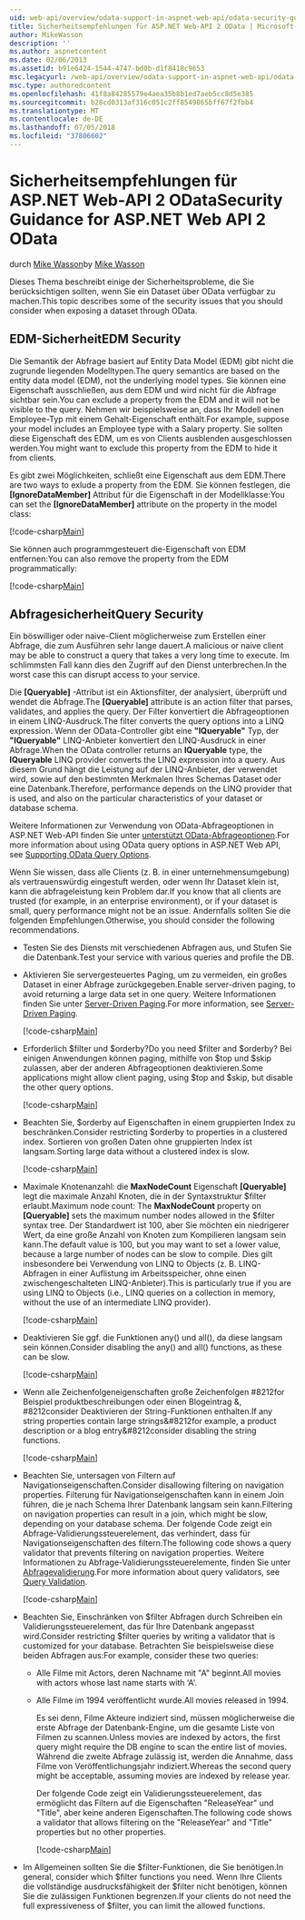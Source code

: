 ```yaml
---
uid: web-api/overview/odata-support-in-aspnet-web-api/odata-security-guidance
title: Sicherheitsempfehlungen für ASP.NET Web-API 2 OData | Microsoft-Dokumentation
author: MikeWasson
description: ''
ms.author: aspnetcontent
ms.date: 02/06/2013
ms.assetid: b91e6424-1544-4747-bd0b-d1f8418c9653
msc.legacyurl: /web-api/overview/odata-support-in-aspnet-web-api/odata-security-guidance
msc.type: authoredcontent
ms.openlocfilehash: 41f8a84285579e4aea35b8b1ed7aeb5cc8d5e385
ms.sourcegitcommit: b28cd0313af316c051c2ff8549865bff67f2fbb4
ms.translationtype: MT
ms.contentlocale: de-DE
ms.lasthandoff: 07/05/2018
ms.locfileid: "37806602"
---
```

<a name="security-guidance-for-aspnet-web-api-2-odata"></a><span data-ttu-id="427f5-102">Sicherheitsempfehlungen für ASP.NET Web-API 2 OData</span><span class="sxs-lookup"><span data-stu-id="427f5-102">Security Guidance for ASP.NET Web API 2 OData</span></span>
====================
<span data-ttu-id="427f5-103">durch [Mike Wasson](https://github.com/MikeWasson)</span><span class="sxs-lookup"><span data-stu-id="427f5-103">by [Mike Wasson](https://github.com/MikeWasson)</span></span>

<span data-ttu-id="427f5-104">Dieses Thema beschreibt einige der Sicherheitsprobleme, die Sie berücksichtigen sollten, wenn Sie ein Dataset über OData verfügbar zu machen.</span><span class="sxs-lookup"><span data-stu-id="427f5-104">This topic describes some of the security issues that you should consider when exposing a dataset through OData.</span></span>

## <a name="edm-security"></a><span data-ttu-id="427f5-105">EDM-Sicherheit</span><span class="sxs-lookup"><span data-stu-id="427f5-105">EDM Security</span></span>

<span data-ttu-id="427f5-106">Die Semantik der Abfrage basiert auf Entity Data Model (EDM) gibt nicht die zugrunde liegenden Modelltypen.</span><span class="sxs-lookup"><span data-stu-id="427f5-106">The query semantics are based on the entity data model (EDM), not the underlying model types.</span></span> <span data-ttu-id="427f5-107">Sie können eine Eigenschaft ausschließen, aus dem EDM und wird nicht für die Abfrage sichtbar sein.</span><span class="sxs-lookup"><span data-stu-id="427f5-107">You can exclude a property from the EDM and it will not be visible to the query.</span></span> <span data-ttu-id="427f5-108">Nehmen wir beispielsweise an, dass Ihr Modell einen Employee-Typ mit einem Gehalt-Eigenschaft enthält.</span><span class="sxs-lookup"><span data-stu-id="427f5-108">For example, suppose your model includes an Employee type with a Salary property.</span></span> <span data-ttu-id="427f5-109">Sie sollten diese Eigenschaft des EDM, um es von Clients ausblenden ausgeschlossen werden.</span><span class="sxs-lookup"><span data-stu-id="427f5-109">You might want to exclude this property from the EDM to hide it from clients.</span></span>

<span data-ttu-id="427f5-110">Es gibt zwei Möglichkeiten, schließt eine Eigenschaft aus dem EDM.</span><span class="sxs-lookup"><span data-stu-id="427f5-110">There are two ways to exlude a property from the EDM.</span></span> <span data-ttu-id="427f5-111">Sie können festlegen, die **[IgnoreDataMember]** Attribut für die Eigenschaft in der Modellklasse:</span><span class="sxs-lookup"><span data-stu-id="427f5-111">You can set the **[IgnoreDataMember]** attribute on the property in the model class:</span></span>

[!code-csharp[Main](odata-security-guidance/samples/sample1.cs)]

<span data-ttu-id="427f5-112">Sie können auch programmgesteuert die-Eigenschaft von EDM entfernen:</span><span class="sxs-lookup"><span data-stu-id="427f5-112">You can also remove the property from the EDM programmatically:</span></span>

[!code-csharp[Main](odata-security-guidance/samples/sample2.cs)]

## <a name="query-security"></a><span data-ttu-id="427f5-113">Abfragesicherheit</span><span class="sxs-lookup"><span data-stu-id="427f5-113">Query Security</span></span>

<span data-ttu-id="427f5-114">Ein böswilliger oder naive-Client möglicherweise zum Erstellen einer Abfrage, die zum Ausführen sehr lange dauert.</span><span class="sxs-lookup"><span data-stu-id="427f5-114">A malicious or naive client may be able to construct a query that takes a very long time to execute.</span></span> <span data-ttu-id="427f5-115">Im schlimmsten Fall kann dies den Zugriff auf den Dienst unterbrechen.</span><span class="sxs-lookup"><span data-stu-id="427f5-115">In the worst case this can disrupt access to your service.</span></span>

<span data-ttu-id="427f5-116">Die **[Queryable]** -Attribut ist ein Aktionsfilter, der analysiert, überprüft und wendet die Abfrage.</span><span class="sxs-lookup"><span data-stu-id="427f5-116">The **[Queryable]** attribute is an action filter that parses, validates, and applies the query.</span></span> <span data-ttu-id="427f5-117">Der Filter konvertiert die Abfrageoptionen in einem LINQ-Ausdruck.</span><span class="sxs-lookup"><span data-stu-id="427f5-117">The filter converts the query options into a LINQ expression.</span></span> <span data-ttu-id="427f5-118">Wenn der OData-Controller gibt eine **"IQueryable"** Typ, der **"IQueryable"** LINQ-Anbieter konvertiert den LINQ-Ausdruck in einer Abfrage.</span><span class="sxs-lookup"><span data-stu-id="427f5-118">When the OData controller returns an **IQueryable** type, the **IQueryable** LINQ provider converts the LINQ expression into a query.</span></span> <span data-ttu-id="427f5-119">Aus diesem Grund hängt die Leistung auf der LINQ-Anbieter, der verwendet wird, sowie auf den bestimmten Merkmalen Ihres Schemas Dataset oder eine Datenbank.</span><span class="sxs-lookup"><span data-stu-id="427f5-119">Therefore, performance depends on the LINQ provider that is used, and also on the particular characteristics of your dataset or database schema.</span></span>

<span data-ttu-id="427f5-120">Weitere Informationen zur Verwendung von OData-Abfrageoptionen in ASP.NET Web-API finden Sie unter [unterstützt OData-Abfrageoptionen](supporting-odata-query-options.md).</span><span class="sxs-lookup"><span data-stu-id="427f5-120">For more information about using OData query options in ASP.NET Web API, see [Supporting OData Query Options](supporting-odata-query-options.md).</span></span>

<span data-ttu-id="427f5-121">Wenn Sie wissen, dass alle Clients (z. B. in einer unternehmensumgebung) als vertrauenswürdig eingestuft werden, oder wenn Ihr Dataset klein ist, kann die abfrageleistung kein Problem dar.</span><span class="sxs-lookup"><span data-stu-id="427f5-121">If you know that all clients are trusted (for example, in an enterprise environment), or if your dataset is small, query performance might not be an issue.</span></span> <span data-ttu-id="427f5-122">Andernfalls sollten Sie die folgenden Empfehlungen.</span><span class="sxs-lookup"><span data-stu-id="427f5-122">Otherwise, you should consider the following recommendations.</span></span>

- <span data-ttu-id="427f5-123">Testen Sie des Diensts mit verschiedenen Abfragen aus, und Stufen Sie die Datenbank.</span><span class="sxs-lookup"><span data-stu-id="427f5-123">Test your service with various queries and profile the DB.</span></span>
- <span data-ttu-id="427f5-124">Aktivieren Sie servergesteuertes Paging, um zu vermeiden, ein großes Dataset in einer Abfrage zurückgegeben.</span><span class="sxs-lookup"><span data-stu-id="427f5-124">Enable server-driven paging, to avoid returning a large data set in one query.</span></span> <span data-ttu-id="427f5-125">Weitere Informationen finden Sie unter [Server-Driven Paging](supporting-odata-query-options.md#server-paging).</span><span class="sxs-lookup"><span data-stu-id="427f5-125">For more information, see [Server-Driven Paging](supporting-odata-query-options.md#server-paging).</span></span> 

    [!code-csharp[Main](odata-security-guidance/samples/sample3.cs)]
- <span data-ttu-id="427f5-126">Erforderlich $filter und $orderby?</span><span class="sxs-lookup"><span data-stu-id="427f5-126">Do you need $filter and $orderby?</span></span> <span data-ttu-id="427f5-127">Bei einigen Anwendungen können paging, mithilfe von $top und $skip zulassen, aber der anderen Abfrageoptionen deaktivieren.</span><span class="sxs-lookup"><span data-stu-id="427f5-127">Some applications might allow client paging, using $top and $skip, but disable the other query options.</span></span> 

    [!code-csharp[Main](odata-security-guidance/samples/sample4.cs)]
- <span data-ttu-id="427f5-128">Beachten Sie, $orderby auf Eigenschaften in einem gruppierten Index zu beschränken.</span><span class="sxs-lookup"><span data-stu-id="427f5-128">Consider restricting $orderby to properties in a clustered index.</span></span> <span data-ttu-id="427f5-129">Sortieren von großen Daten ohne gruppierten Index ist langsam.</span><span class="sxs-lookup"><span data-stu-id="427f5-129">Sorting large data without a clustered index is slow.</span></span> 

    [!code-csharp[Main](odata-security-guidance/samples/sample5.cs)]
- <span data-ttu-id="427f5-130">Maximale Knotenanzahl: die **MaxNodeCount** Eigenschaft **[Queryable]** legt die maximale Anzahl Knoten, die in der Syntaxstruktur $filter erlaubt.</span><span class="sxs-lookup"><span data-stu-id="427f5-130">Maximum node count: The **MaxNodeCount** property on **[Queryable]** sets the maximum number nodes allowed in the $filter syntax tree.</span></span> <span data-ttu-id="427f5-131">Der Standardwert ist 100, aber Sie möchten ein niedrigerer Wert, da eine große Anzahl von Knoten zum Kompilieren langsam sein kann.</span><span class="sxs-lookup"><span data-stu-id="427f5-131">The default value is 100, but you may want to set a lower value, because a large number of nodes can be slow to compile.</span></span> <span data-ttu-id="427f5-132">Dies gilt insbesondere bei Verwendung von LINQ to Objects (z. B. LINQ-Abfragen in einer Auflistung im Arbeitsspeicher, ohne einen zwischengeschalteten LINQ-Anbieter).</span><span class="sxs-lookup"><span data-stu-id="427f5-132">This is particularly true if you are using LINQ to Objects (i.e., LINQ queries on a collection in memory, without the use of an intermediate LINQ provider).</span></span> 

    [!code-csharp[Main](odata-security-guidance/samples/sample6.cs)]
- <span data-ttu-id="427f5-133">Deaktivieren Sie ggf. die Funktionen any() und all(), da diese langsam sein können.</span><span class="sxs-lookup"><span data-stu-id="427f5-133">Consider disabling the any() and all() functions, as these can be slow.</span></span> 

    [!code-csharp[Main](odata-security-guidance/samples/sample7.cs)]
- <span data-ttu-id="427f5-134">Wenn alle Zeichenfolgeneigenschaften große Zeichenfolgen #8212for Beispiel produktbeschreibungen oder einen Blogeintrag &, #8212consider Deaktivieren der String-Funktionen enthalten.</span><span class="sxs-lookup"><span data-stu-id="427f5-134">If any string properties contain large strings&#8212for example, a product description or a blog entry&#8212consider disabling the string functions.</span></span> 

    [!code-csharp[Main](odata-security-guidance/samples/sample8.cs)]
- <span data-ttu-id="427f5-135">Beachten Sie, untersagen von Filtern auf Navigationseigenschaften.</span><span class="sxs-lookup"><span data-stu-id="427f5-135">Consider disallowing filtering on navigation properties.</span></span> <span data-ttu-id="427f5-136">Filterung für Navigationseigenschaften kann in einem Join führen, die je nach Schema Ihrer Datenbank langsam sein kann.</span><span class="sxs-lookup"><span data-stu-id="427f5-136">Filtering on navigation properties can result in a join, which might be slow, depending on your database schema.</span></span> <span data-ttu-id="427f5-137">Der folgende Code zeigt ein Abfrage-Validierungssteuerelement, das verhindert, dass für Navigationseigenschaften des filtern.</span><span class="sxs-lookup"><span data-stu-id="427f5-137">The following code shows a query validator that prevents filtering on navigation properties.</span></span> <span data-ttu-id="427f5-138">Weitere Informationen zu Abfrage-Validierungssteuerelemente, finden Sie unter [Abfragevalidierung](supporting-odata-query-options.md#query-validation).</span><span class="sxs-lookup"><span data-stu-id="427f5-138">For more information about query validators, see [Query Validation](supporting-odata-query-options.md#query-validation).</span></span> 

    [!code-csharp[Main](odata-security-guidance/samples/sample9.cs)]
- <span data-ttu-id="427f5-139">Beachten Sie, Einschränken von $filter Abfragen durch Schreiben ein Validierungssteuerelement, das für Ihre Datenbank angepasst wird.</span><span class="sxs-lookup"><span data-stu-id="427f5-139">Consider restricting $filter queries by writing a validator that is customized for your database.</span></span> <span data-ttu-id="427f5-140">Betrachten Sie beispielsweise diese beiden Abfragen aus:</span><span class="sxs-lookup"><span data-stu-id="427f5-140">For example, consider these two queries:</span></span> 

  - <span data-ttu-id="427f5-141">Alle Filme mit Actors, deren Nachname mit "A" beginnt.</span><span class="sxs-lookup"><span data-stu-id="427f5-141">All movies with actors whose last name starts with ‘A'.</span></span>
  - <span data-ttu-id="427f5-142">Alle Filme im 1994 veröffentlicht wurde.</span><span class="sxs-lookup"><span data-stu-id="427f5-142">All movies released in 1994.</span></span>

    <span data-ttu-id="427f5-143">Es sei denn, Filme Akteure indiziert sind, müssen möglicherweise die erste Abfrage der Datenbank-Engine, um die gesamte Liste von Filmen zu scannen.</span><span class="sxs-lookup"><span data-stu-id="427f5-143">Unless movies are indexed by actors, the first query might require the DB engine to scan the entire list of movies.</span></span> <span data-ttu-id="427f5-144">Während die zweite Abfrage zulässig ist, werden die Annahme, dass Filme von Veröffentlichungsjahr indiziert.</span><span class="sxs-lookup"><span data-stu-id="427f5-144">Whereas the second query might be acceptable, assuming movies are indexed by release year.</span></span>

    <span data-ttu-id="427f5-145">Der folgende Code zeigt ein Validierungssteuerelement, das ermöglicht das Filtern auf die Eigenschaften "ReleaseYear" und "Title", aber keine anderen Eigenschaften.</span><span class="sxs-lookup"><span data-stu-id="427f5-145">The following code shows a validator that allows filtering on the "ReleaseYear" and "Title" properties but no other properties.</span></span>

    [!code-csharp[Main](odata-security-guidance/samples/sample10.cs)]
- <span data-ttu-id="427f5-146">Im Allgemeinen sollten Sie die $filter-Funktionen, die Sie benötigen.</span><span class="sxs-lookup"><span data-stu-id="427f5-146">In general, consider which $filter functions you need.</span></span> <span data-ttu-id="427f5-147">Wenn Ihre Clients die vollständige ausdrucksfähigkeit der $filter nicht benötigen, können Sie die zulässigen Funktionen begrenzen.</span><span class="sxs-lookup"><span data-stu-id="427f5-147">If your clients do not need the full expressiveness of $filter, you can limit the allowed functions.</span></span>
